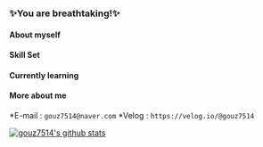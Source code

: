 ### ✨You are breathtaking!✨
#### About myself

#### Skill Set

#### Currently learning

#### More about me
*E-mail : `gouz7514@naver.com`
*Velog : `https://velog.io/@gouz7514`

<!--
**gouz7514/gouz7514** is a ✨ _special_ ✨ repository because its `README.md` (this file) appears on your GitHub profile.

Here are some ideas to get you started:

- 🔭 I’m currently working on ...
- 🌱 I’m currently learning ...
- 👯 I’m looking to collaborate on ...
- 🤔 I’m looking for help with ...
- 💬 Ask me about ...
- 📫 How to reach me: ...
- 😄 Pronouns: ...
- ⚡ Fun fact: ...
-->
[![gouz7514's github stats](https://github-readme-stats.vercel.app/api?username=gouz7514)](https://github.com/anuraghazra/github-readme-stats)
